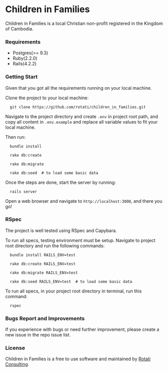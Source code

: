 # Children in Families

Children in Families is a local Christian non-profit registered in the Kingdom of Cambodia.

### Requirements

* Postgres(>= 9.3)
* Ruby(2.2.0)
* Rails(4.2.2)

### Getting Start

Given that you got all the requirements running on your local machine.


Clone the project to your local machine:

```
  git clone https://github.com/rotati/children_in_families.git
```

Navigate to the project directory and create `.env` in project root path, and copy all content in `.env.example` and replace all variable values to fit your local machine.

Then run: 

```
  bundle install
  
  rake db:create
  
  rake db:migrate
  
  rake db:seed  # to load some basic data
```

Once the steps are done, start the server by running:

```
  rails server
```

Open a web browser and navigate to `http://localhost:3000`, and there you go!

### RSpec

The project is well tested using RSpec and Capybara.

To run all specs, testing environment must be setup.
Navigate to project root directory and run the following commands:

```
  bundle install RAILS_ENV=test
  
  rake db:create RAILS_ENV=test
  
  rake db:migrate RAILS_ENV=test
  
  rake db:seed RAILS_ENV=test  # to load some basic data
```

To run all specs, in your project root directory in terminal, run this command:

```
  rspec
```

### Bugs Report and Improvements

If you experience with bugs or need further improvement, please create a new issue in the repo issue list.

### License

Children in Families is a free to use software and maintained by [Rotati Consulting](http://www.rotati.com/).